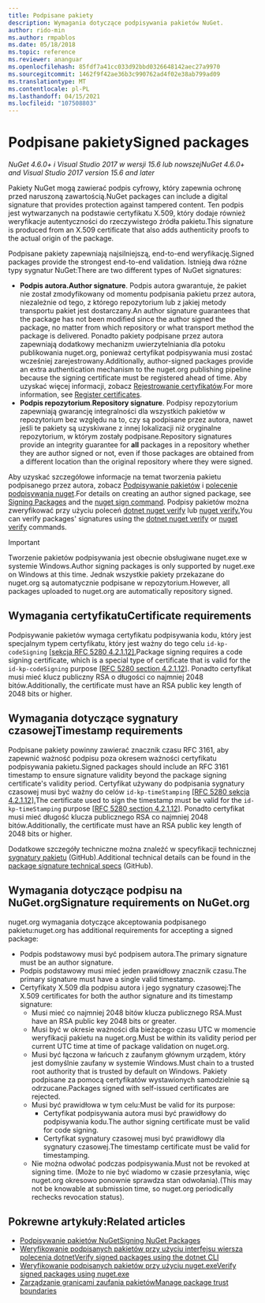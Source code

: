 ```yaml
---
title: Podpisane pakiety
description: Wymagania dotyczące podpisywania pakietów NuGet.
author: rido-min
ms.author: rmpablos
ms.date: 05/18/2018
ms.topic: reference
ms.reviewer: ananguar
ms.openlocfilehash: 85fdf7a41cc033d92bbd0326648142aec27a9970
ms.sourcegitcommit: 1462f9f42ae36b3c990762ad4f02e38ab799ad09
ms.translationtype: MT
ms.contentlocale: pl-PL
ms.lasthandoff: 04/15/2021
ms.locfileid: "107508803"
---
```

# <a name="signed-packages"></a><span data-ttu-id="e8f98-103">Podpisane pakiety</span><span class="sxs-lookup"><span data-stu-id="e8f98-103">Signed packages</span></span>

<span data-ttu-id="e8f98-104">*NuGet 4.6.0+ i Visual Studio 2017 w wersji 15.6 lub nowszej*</span><span class="sxs-lookup"><span data-stu-id="e8f98-104">*NuGet 4.6.0+ and Visual Studio 2017 version 15.6 and later*</span></span>

<span data-ttu-id="e8f98-105">Pakiety NuGet mogą zawierać podpis cyfrowy, który zapewnia ochronę przed naruszoną zawartością.</span><span class="sxs-lookup"><span data-stu-id="e8f98-105">NuGet packages can include a digital signature that provides protection against tampered content.</span></span> <span data-ttu-id="e8f98-106">Ten podpis jest wytwarzanych na podstawie certyfikatu X.509, który dodaje również weryfikacje autentyczności do rzeczywistego źródła pakietu.</span><span class="sxs-lookup"><span data-stu-id="e8f98-106">This signature is produced from an X.509 certificate that also adds authenticity proofs to the actual origin of the package.</span></span>

<span data-ttu-id="e8f98-107">Podpisane pakiety zapewniają najsilniejszą, end-to-end weryfikację.</span><span class="sxs-lookup"><span data-stu-id="e8f98-107">Signed packages provide the strongest end-to-end validation.</span></span> <span data-ttu-id="e8f98-108">Istnieją dwa różne typy sygnatur NuGet:</span><span class="sxs-lookup"><span data-stu-id="e8f98-108">There are two different types of NuGet signatures:</span></span>
- <span data-ttu-id="e8f98-109">**Podpis autora.**</span><span class="sxs-lookup"><span data-stu-id="e8f98-109">**Author signature**.</span></span> <span data-ttu-id="e8f98-110">Podpis autora gwarantuje, że pakiet nie został zmodyfikowany od momentu podpisania pakietu przez autora, niezależnie od tego, z którego repozytorium lub z jakiej metody transportu pakiet jest dostarczany.</span><span class="sxs-lookup"><span data-stu-id="e8f98-110">An author signature guarantees that the package has not been modified since the author signed the package, no matter from which repository or what transport method the package is delivered.</span></span> <span data-ttu-id="e8f98-111">Ponadto pakiety podpisane przez autora zapewniają dodatkowy mechanizm uwierzytelniania dla potoku publikowania nuget.org, ponieważ certyfikat podpisywania musi zostać wcześniej zarejestrowany.</span><span class="sxs-lookup"><span data-stu-id="e8f98-111">Additionally, author-signed packages provide an extra authentication mechanism to the nuget.org publishing pipeline because the signing certificate must be registered ahead of time.</span></span> <span data-ttu-id="e8f98-112">Aby uzyskać więcej informacji, zobacz [Rejestrowanie certyfikatów](#signature-requirements-on-nugetorg).</span><span class="sxs-lookup"><span data-stu-id="e8f98-112">For more information, see [Register certificates](#signature-requirements-on-nugetorg).</span></span>
- <span data-ttu-id="e8f98-113">**Podpis repozytorium**.</span><span class="sxs-lookup"><span data-stu-id="e8f98-113">**Repository signature**.</span></span> <span data-ttu-id="e8f98-114">Podpisy repozytorium zapewniają gwarancję  integralności dla wszystkich pakietów w repozytorium bez względu na to, czy są podpisane przez autora, nawet jeśli te pakiety są uzyskiwane z innej lokalizacji niż oryginalne repozytorium, w którym zostały podpisane.</span><span class="sxs-lookup"><span data-stu-id="e8f98-114">Repository signatures provide an integrity guarantee for **all** packages in a repository whether they are author signed or not, even if those packages are obtained from a different location than the original repository where they were signed.</span></span>   

<span data-ttu-id="e8f98-115">Aby uzyskać szczegółowe informacje na temat tworzenia pakietu podpisanego przez autora, zobacz [Podpisywanie pakietów](../create-packages/Sign-a-package.md) i [polecenie podpisywania nuget](../reference/cli-reference/cli-ref-sign.md).</span><span class="sxs-lookup"><span data-stu-id="e8f98-115">For details on creating an author signed package, see [Signing Packages](../create-packages/Sign-a-package.md) and the [nuget sign command](../reference/cli-reference/cli-ref-sign.md).</span></span> <span data-ttu-id="e8f98-116">Podpisy pakietów można zweryfikować przy użyciu poleceń [dotnet nuget verify](/dotnet/core/tools/dotnet-nuget-verify) lub [nuget verify.](../reference/cli-reference/cli-ref-verify.md)</span><span class="sxs-lookup"><span data-stu-id="e8f98-116">You can verify packages' signatures using the [dotnet nuget verify](/dotnet/core/tools/dotnet-nuget-verify) or [nuget verify](../reference/cli-reference/cli-ref-verify.md) commands.</span></span>

> [!Important]
> <span data-ttu-id="e8f98-117">Tworzenie pakietów podpisywania jest obecnie obsługiwane nuget.exe w systemie Windows.</span><span class="sxs-lookup"><span data-stu-id="e8f98-117">Author signing packages is only supported by nuget.exe on Windows at this time.</span></span> <span data-ttu-id="e8f98-118">Jednak wszystkie pakiety przekazane do nuget.org są automatycznie podpisane w repozytorium.</span><span class="sxs-lookup"><span data-stu-id="e8f98-118">However, all packages uploaded to nuget.org are automatically repository signed.</span></span>

## <a name="certificate-requirements"></a><span data-ttu-id="e8f98-119">Wymagania certyfikatu</span><span class="sxs-lookup"><span data-stu-id="e8f98-119">Certificate requirements</span></span>

<span data-ttu-id="e8f98-120">Podpisywanie pakietów wymaga certyfikatu podpisywania kodu, który jest specjalnym typem certyfikatu, który jest ważny do tego celu `id-kp-codeSigning` [[sekcja RFC 5280 4.2.1.12].](https://tools.ietf.org/html/rfc5280#section-4.2.1.12)</span><span class="sxs-lookup"><span data-stu-id="e8f98-120">Package signing requires a code signing certificate, which is a special type of certificate that is valid for the `id-kp-codeSigning` purpose [[RFC 5280 section 4.2.1.12](https://tools.ietf.org/html/rfc5280#section-4.2.1.12)].</span></span> <span data-ttu-id="e8f98-121">Ponadto certyfikat musi mieć klucz publiczny RSA o długości co najmniej 2048 bitów.</span><span class="sxs-lookup"><span data-stu-id="e8f98-121">Additionally, the certificate must have an RSA public key length of 2048 bits or higher.</span></span>

## <a name="timestamp-requirements"></a><span data-ttu-id="e8f98-122">Wymagania dotyczące sygnatury czasowej</span><span class="sxs-lookup"><span data-stu-id="e8f98-122">Timestamp requirements</span></span>

<span data-ttu-id="e8f98-123">Podpisane pakiety powinny zawierać znacznik czasu RFC 3161, aby zapewnić ważność podpisu poza okresem ważności certyfikatu podpisywania pakietu.</span><span class="sxs-lookup"><span data-stu-id="e8f98-123">Signed packages should include an RFC 3161 timestamp to ensure signature validity beyond the package signing certificate's validity period.</span></span> <span data-ttu-id="e8f98-124">Certyfikat używany do podpisania sygnatury czasowej musi być ważny do celów `id-kp-timeStamping` [[RFC 5280 sekcja 4.2.1.12].](https://tools.ietf.org/html/rfc5280#section-4.2.1.12)</span><span class="sxs-lookup"><span data-stu-id="e8f98-124">The certificate used to sign the timestamp must be valid for the `id-kp-timeStamping` purpose [[RFC 5280 section 4.2.1.12](https://tools.ietf.org/html/rfc5280#section-4.2.1.12)].</span></span> <span data-ttu-id="e8f98-125">Ponadto certyfikat musi mieć długość klucza publicznego RSA co najmniej 2048 bitów.</span><span class="sxs-lookup"><span data-stu-id="e8f98-125">Additionally, the certificate must have an RSA public key length of 2048 bits or higher.</span></span>

<span data-ttu-id="e8f98-126">Dodatkowe szczegóły techniczne można znaleźć w specyfikacji technicznej [sygnatury pakietu](https://github.com/NuGet/Home/wiki/Package-Signatures-Technical-Details) (GitHub).</span><span class="sxs-lookup"><span data-stu-id="e8f98-126">Additional technical details can be found in the [package signature technical specs](https://github.com/NuGet/Home/wiki/Package-Signatures-Technical-Details) (GitHub).</span></span>

## <a name="signature-requirements-on-nugetorg"></a><span data-ttu-id="e8f98-127">Wymagania dotyczące podpisu na NuGet.org</span><span class="sxs-lookup"><span data-stu-id="e8f98-127">Signature requirements on NuGet.org</span></span>

<span data-ttu-id="e8f98-128">nuget.org wymagania dotyczące akceptowania podpisanego pakietu:</span><span class="sxs-lookup"><span data-stu-id="e8f98-128">nuget.org has additional requirements for accepting a signed package:</span></span>

- <span data-ttu-id="e8f98-129">Podpis podstawowy musi być podpisem autora.</span><span class="sxs-lookup"><span data-stu-id="e8f98-129">The primary signature must be an author signature.</span></span>
- <span data-ttu-id="e8f98-130">Podpis podstawowy musi mieć jeden prawidłowy znacznik czasu.</span><span class="sxs-lookup"><span data-stu-id="e8f98-130">The primary signature must have a single valid timestamp.</span></span>
- <span data-ttu-id="e8f98-131">Certyfikaty X.509 dla podpisu autora i jego sygnatury czasowej:</span><span class="sxs-lookup"><span data-stu-id="e8f98-131">The X.509 certificates for both the author signature and its timestamp signature:</span></span>
  - <span data-ttu-id="e8f98-132">Musi mieć co najmniej 2048 bitów klucza publicznego RSA.</span><span class="sxs-lookup"><span data-stu-id="e8f98-132">Must have an RSA public key 2048 bits or greater.</span></span>
  - <span data-ttu-id="e8f98-133">Musi być w okresie ważności dla bieżącego czasu UTC w momencie weryfikacji pakietu na nuget.org.</span><span class="sxs-lookup"><span data-stu-id="e8f98-133">Must be within its validity period per current UTC time at time of package validation on nuget.org.</span></span>
  - <span data-ttu-id="e8f98-134">Musi być łączona w łańcuch z zaufanym głównym urządem, który jest domyślnie zaufany w systemie Windows.</span><span class="sxs-lookup"><span data-stu-id="e8f98-134">Must chain to a trusted root authority that is trusted by default on Windows.</span></span> <span data-ttu-id="e8f98-135">Pakiety podpisane za pomocą certyfikatów wystawionych samodzielnie są odrzucane.</span><span class="sxs-lookup"><span data-stu-id="e8f98-135">Packages signed with self-issued certificates are rejected.</span></span>
  - <span data-ttu-id="e8f98-136">Musi być prawidłowa w tym celu:</span><span class="sxs-lookup"><span data-stu-id="e8f98-136">Must be valid for its purpose:</span></span> 
    - <span data-ttu-id="e8f98-137">Certyfikat podpisywania autora musi być prawidłowy do podpisywania kodu.</span><span class="sxs-lookup"><span data-stu-id="e8f98-137">The author signing certificate must be valid for code signing.</span></span>
    - <span data-ttu-id="e8f98-138">Certyfikat sygnatury czasowej musi być prawidłowy dla sygnatury czasowej.</span><span class="sxs-lookup"><span data-stu-id="e8f98-138">The timestamp certificate must be valid for timestamping.</span></span>
  - <span data-ttu-id="e8f98-139">Nie można odwołać podczas podpisywania.</span><span class="sxs-lookup"><span data-stu-id="e8f98-139">Must not be revoked at signing time.</span></span> <span data-ttu-id="e8f98-140">(Może to nie być wiadomo w czasie przesyłania, więc nuget.org okresowo ponownie sprawdza stan odwołania).</span><span class="sxs-lookup"><span data-stu-id="e8f98-140">(This may not be knowable at submission time, so nuget.org periodically rechecks revocation status).</span></span>
  
  
## <a name="related-articles"></a><span data-ttu-id="e8f98-141">Pokrewne artykuły:</span><span class="sxs-lookup"><span data-stu-id="e8f98-141">Related articles</span></span>

- [<span data-ttu-id="e8f98-142">Podpisywanie pakietów NuGet</span><span class="sxs-lookup"><span data-stu-id="e8f98-142">Signing NuGet Packages</span></span>](../create-packages/Sign-a-Package.md)
- [<span data-ttu-id="e8f98-143">Weryfikowanie podpisanych pakietów przy użyciu interfejsu wiersza polecenia dotnet</span><span class="sxs-lookup"><span data-stu-id="e8f98-143">Verify signed packages using the dotnet CLI</span></span>](/dotnet/core/tools/dotnet-nuget-verify)
- [<span data-ttu-id="e8f98-144">Weryfikowanie podpisanych pakietów przy użyciu nuget.exe</span><span class="sxs-lookup"><span data-stu-id="e8f98-144">Verify signed packages using nuget.exe</span></span>](../reference/cli-reference/cli-ref-verify.md)
- [<span data-ttu-id="e8f98-145">Zarządzanie granicami zaufania pakietów</span><span class="sxs-lookup"><span data-stu-id="e8f98-145">Manage package trust boundaries</span></span>](../consume-packages/installing-signed-packages.md)
